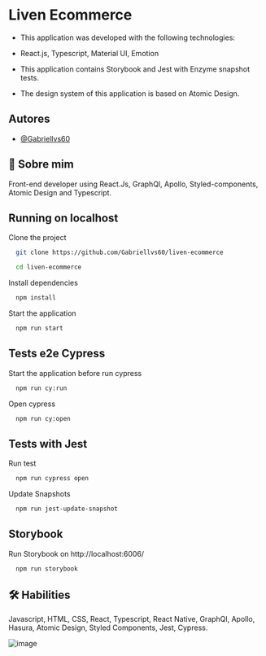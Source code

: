 # Liven Ecommerce

- This application was developed with the following technologies:

- React.js, Typescript, Material UI, Emotion

- This application contains Storybook and Jest with Enzyme snapshot tests.

- The design system of this application is based on Atomic Design.

## Autores

- [@Gabriellvs60](https://github.com/Gabriellvs60)

## 🚀 Sobre mim

Front-end developer using React.Js, GraphQl, Apollo, Styled-components, Atomic Design and Typescript.

## Running on localhost

Clone the project

```bash
  git clone https://github.com/Gabriellvs60/liven-ecommerce
```

```bash
  cd liven-ecommerce
```

Install dependencies

```bash
  npm install
```

Start the application

```bash
  npm run start
```

## Tests e2e Cypress

Start the application before run cypress

```bash
  npm run cy:run
```

Open cypress

```bash
  npm run cy:open
```

## Tests with Jest

Run test

```bash
  npm run cypress open
```

Update Snapshots

```bash
  npm run jest-update-snapshot
```

## Storybook

Run Storybook on http://localhost:6006/

```bash
  npm run storybook
```

## 🛠 Habilities

Javascript, HTML, CSS, React, Typescript, React Native, GraphQl, Apollo, Hasura, Atomic Design, Styled Components, Jest, Cypress.

![image](https://user-images.githubusercontent.com/11982574/151710181-47942d09-dc18-4cbe-b239-ec6beeb1208f.png)
